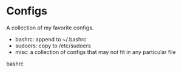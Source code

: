# Configs

A collection of my favorite configs.

* bashrc: append to ~/.bashrc
* sudoers: copy to /etc/sudoers
* misc: a collection of configs that may not fit in any particular file

bashrc
